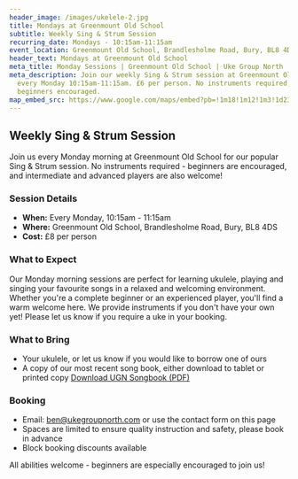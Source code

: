 ```yaml
---
header_image: /images/ukelele-2.jpg
title: Mondays at Greenmount Old School
subtitle: Weekly Sing & Strum Session
recurring_date: Mondays - 10:15am-11:15am
event_location: Greenmount Old School, Brandlesholme Road, Bury, BL8 4DS
header_text: Mondays at Greenmount Old School
meta_title: Monday Sessions | Greenmount Old School | Uke Group North
meta_description: Join our weekly Sing & Strum session at Greenmount Old School
  every Monday 10:15am-11:15am. £6 per person. No instruments required,
  beginners encouraged.
map_embed_src: https://www.google.com/maps/embed?pb=!1m18!1m12!1m3!1d2366.239435994505!2d-2.3370930000000003!3d53.624869!2m3!1f0!2f0!3f0!3m2!1i1024!2i768!4f13.1!3m3!1m2!1s0x487ba48e7e2d803f%3A0x7ceaa1ec8ae68331!2sGreenmount%20Old%20School%20Community%20Centre!5e0!3m2!1sen!2snl!4v1757042449479!5m2!1sen!2snl
---
```


## Weekly Sing & Strum Session

Join us every Monday morning at Greenmount Old School for our popular Sing & Strum session. No instruments required - beginners are encouraged, and intermediate and advanced players are also welcome!

### Session Details

- **When:** Every Monday, 10:15am - 11:15am
- **Where:** Greenmount Old School, Brandlesholme Road, Bury, BL8 4DS
- **Cost:** £8 per person

### What to Expect

Our Monday morning sessions are perfect for learning ukulele, playing and singing your favourite songs in a relaxed and welcoming environment. Whether you're a complete beginner or an experienced player, you'll find a warm welcome here. We provide instruments if you don't have your own yet! Please let us know if you require a uke in your booking.

### What to Bring

- Your ukulele, or let us know if you would like to borrow one of ours
- A copy of our most recent song book, either download to tablet or printed copy
  [Download UGN Songbook (PDF)](/assets/UGN_Songbook_1.1.pdf)

### Booking

- Email: [ben@ukegroupnorth.com](mailto:ben@ukegroupnorth.com) or use the contact form on this page
- Spaces are limited to ensure quality instruction and safety, please book in advance
- Block booking discounts available

All abilities welcome - beginners are especially encouraged to join us!
